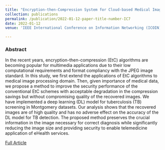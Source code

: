 ```yaml
---
title: "Encryption-then-Compression System for Cloud-based Medical Image Services"
collection: publications
permalink: /publication/2022-01-12-paper-title-number-IC7
date: 2022-01-12
venue: 'IEEE International Conference on Information Networking (ICOIN)'

---
```

<h3>Abstract</h3>
<p>In the recent years, encryption-then-compression
(EtC) algorithms are becoming popular for multimedia
applications due to their low computational requirements and
format compliancy with the JPEG image standard. In this study,
we first extend the applications of EtC algorithms to medical
image processing domain. Then, given importance of medical
data, we propose a method to improve the security performance
of the conventional EtC schemes with acceptable degradation in
the compression savings but without compromising quality of
the recovered images. We have implemented a deep learning
(DL) model for tuberculosis (TB) screening in Montgomery
datasets. Our analysis shows that the recovered images are of
high quality and has no adverse effect on the accuracy of the DL
model for TB detection. The proposed method preserves the
crucial information in the image necessary for correct diagnosis
while significantly reducing the image size and providing
security to enable telemedicine application of eHealth services.</p>

[Full Article](https://ieeexplore.ieee.org/document/9687214)